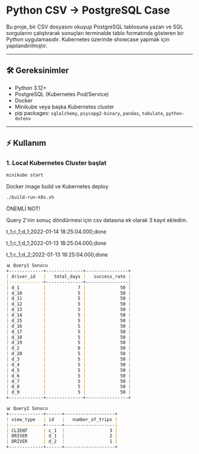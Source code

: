 # Python CSV → PostgreSQL Case

Bu proje, bir CSV dosyasını okuyup PostgreSQL tablosuna yazan ve SQL sorgularını çalıştırarak sonuçları terminalde tablo formatında gösteren bir Python uygulamasıdır. Kubernetes üzerinde showcase yapmak için yapılandırılmıştır.

---

## 🛠️ Gereksinimler

- Python 3.12+
- PostgreSQL (Kubernetes Pod/Service)
- Docker
- Minikube veya başka Kubernetes cluster
- pip packages: `sqlalchemy`, `psycopg2-binary`, `pandas`, `tabulate`, `python-dotenv`

---

## ⚡ Kullanım

### 1. Local Kubernetes Cluster başlat
```bash
minikube start
```

Docker image build ve Kubernetes deploy

```bash
./build-run-k8s.sh
```

ÖNEMLİ NOT!

Query 2'nin sonuç döndürmesi için csv datasına ek olarak 3 kayıt ekledim.

t_1;c_1;d_1;2022-01-14 18:25:04.000;done

t_1;c_1;d_1;2022-01-13 18:25:04.000;done

t_1;c_1;d_2;2022-01-13 18:25:04.000;done



```markdown
📊 Query1 Sonucu
+-------------+--------------+----------------+
| driver_id   |   total_days |   success_rate |
|-------------+--------------+----------------|
| d_1         |            7 |             50 |
| d_10        |            5 |             50 |
| d_11        |            5 |             50 |
| d_12        |            5 |             50 |
| d_13        |            5 |             50 |
| d_14        |            5 |             50 |
| d_15        |            5 |             50 |
| d_16        |            5 |             50 |
| d_17        |            5 |             50 |
| d_18        |            5 |             50 |
| d_19        |            5 |             50 |
| d_2         |            6 |             50 |
| d_20        |            5 |             50 |
| d_3         |            5 |             50 |
| d_4         |            5 |             50 |
| d_5         |            5 |             50 |
| d_6         |            5 |             50 |
| d_7         |            5 |             50 |
| d_8         |            5 |             50 |
| d_9         |            5 |             50 |
+-------------+--------------+----------------+
```


```markdown
📊 Query2 Sonucu
+-------------+------+-------------------+
| view_type   | id   |   number_of_trips |
|-------------+------+-------------------|
| CLIENT      | c_1  |                 3 |
| DRIVER      | d_1  |                 2 |
| DRIVER      | d_2  |                 1 |
+-------------+------+-------------------+
```